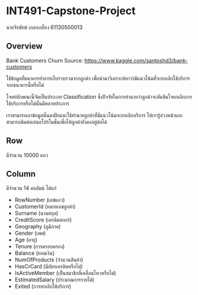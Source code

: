# INT491-Capstone-Project

นายจิรพัทธ์ เกลาเกลี้ยง 61130500013

## Overview
Bank Customers Churn Source: https://www.kaggle.com/santoshd3/bank-customers

ใช้ข้อมูลที่ธนาคารทำการเก็บรวบรวมจากลูกค้า เพื่อนำมาวิเคราะห์หาว่ามีแนวโน้มที่จะยกเลิกใช้บริการจากธนาคารนี้หรือไม่

โจทย์ลักษณะนี้จัดเป็นประเภท Classification ซึ่งปัจจัยในการทำนายว่าลูกค้าจะตัดสินใจยกเลิกการใช้บริการหรือไม่นั้นมีหลายประการ

เราสามารถเอาข้อมูลนั้นมาฝึกและใช้ทำนายลูกค้าที่มีแนวโน้มจะยกเลิกบริการ ให้เรารู้ล่วงหน้าและสามารถติดต่อเสนอโปรโมชั่นเพื่อให้ลูกค้ายังคงอยู่ต่อได้

## Row
มีจำนวน 10000 แถว

## Column
มีจำนวน 14 คอลัมน์ ได้แก่

- RowNumber (เลขแถว)
- CustomerId (หมายเลขลูกค้า)
- Surname (นามสกุล)
- CreditScore (เครดิตสกอร์)
- Geography (ภูมิภาค)
- Gender (เพศ)
- Age (อายุ)
- Tenure (การครอบครอง)
- Balance (ยอดเงิน)
- NumOfProducts (จำนวนสินค้า)
- HasCrCard (มีบัตรเครดิตหรือไม่)
- IsActiveMember (เป็นสมาชิกที่เคลื่อนไหวหรือไม่)
- EstimatedSalary (ประมาณการรายได้)
- Exited (การยกเลิกใช้บริการ)
